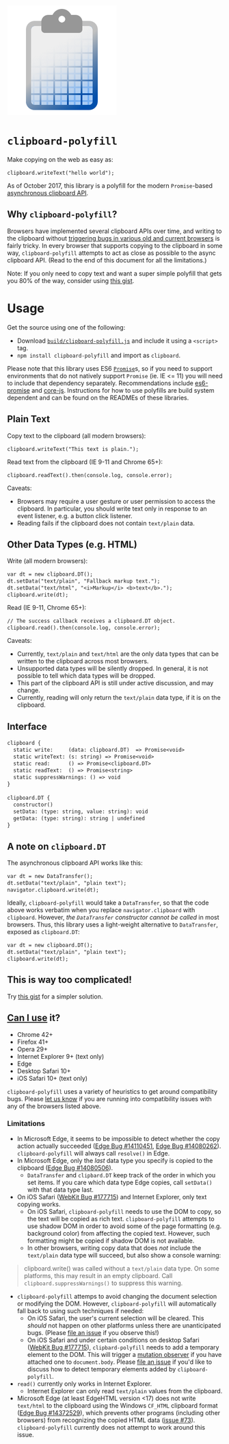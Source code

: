 ![Logo for clipboard-polyfill: an icon of a clipboard fading into a drafting paper grid.](clipboard-polyfill-logo.svg)

# `clipboard-polyfill`

Make copying on the web as easy as:

    clipboard.writeText("hello world");

As of October 2017, this library is a polyfill for the modern `Promise`-based [asynchronous clipboard API](https://www.w3.org/TR/clipboard-apis/#async-clipboard-api).

## Why `clipboard-polyfill`?

Browsers have implemented several clipboard APIs over time, and writing to the clipboard without [triggering bugs in various old and current browsers](https://github.com/lgarron/clipboard-polyfill/blob/master/experiment/Conclusions.md) is fairly tricky. In every browser that supports copying to the clipboard in some way, `clipboard-polyfill` attempts to act as close as possible to the async clipboard API. (Read to the end of this document for all the limitations.)

Note: If you only need to copy text and want a super simple polyfill that gets you 80% of the way, consider using [this gist](https://gist.github.com/lgarron/d1dee380f4ed9d825ca7).

# Usage

Get the source using one of the following:

- Download [`build/clipboard-polyfill.js`](https://raw.githubusercontent.com/lgarron/clipboard-polyfill/master/build/clipboard-polyfill.js) and include it using a `<script>` tag.
- `npm install clipboard-polyfill` and import as `clipboard`.

Please note that this library uses ES6 [`Promise`](https://developer.mozilla.org/en-US/docs/Web/JavaScript/Reference/Global_Objects/Promise)s, so if you need to support environments that do not natively support `Promise` (ie. IE <= 11) you will need to include that dependency separately. Recommendations include [es6-promise](https://github.com/stefanpenner/es6-promise) and [core-js](https://github.com/zloirock/core-js). Instructions for how to use polyfills are build system dependent and can be found on the READMEs of these libraries.

## Plain Text

Copy text to the clipboard (all modern browsers):

    clipboard.writeText("This text is plain.");

Read text from the clipboard (IE 9-11 and Chrome 65+):

    clipboard.readText().then(console.log, console.error);

Caveats:

- Browsers may require a user gesture or user permission to access the clipboard. In particular, you should write text only in response to an event listener, e.g. a button click listener.
- Reading fails if the clipboard does not contain `text/plain` data.

## Other Data Types (e.g. HTML)

Write (all modern browsers):

    var dt = new clipboard.DT();
    dt.setData("text/plain", "Fallback markup text.");
    dt.setData("text/html", "<i>Markup</i> <b>text</b>.");
    clipboard.write(dt);

Read (IE 9-11, Chrome 65+):

    // The success callback receives a clipboard.DT object.
    clipboard.read().then(console.log, console.error);

Caveats:

- Currently, `text/plain` and `text/html` are the only data types that can be written to the clipboard across most browsers.
- Unsupported data types will be silently dropped. In general, it is not possible to tell which data types will be dropped.
- This part of the clipboard API is still under active discussion, and may change.
- Currently, reading will only return the `text/plain` data type, if it is on the clipboard.

## Interface

    clipboard {
      static write:     (data: clipboard.DT)  => Promise<void>
      static writeText: (s: string) => Promise<void>
      static read:      () => Promise<clipboard.DT>
      static readText:  () => Promise<string>
      static suppressWarnings: () => void
    }

    clipboard.DT {
      constructor()
      setData: (type: string, value: string): void
      getData: (type: string): string | undefined
    }

## A note on `clipboard.DT`

The asynchronous clipboard API works like this:

    var dt = new DataTransfer();
    dt.setData("text/plain", "plain text");
    navigator.clipboard.write(dt);

Ideally, `clipboard-polyfill` would take a `DataTransfer`, so that the code above works verbatim when you replace `navigator.clipboard` with `clipboard`. However, *the `DataTransfer` constructor cannot be called* in most browsers. Thus, this library uses a light-weight alternative to `DataTransfer`, exposed as `clipboard.DT`:

    var dt = new clipboard.DT();
    dt.setData("text/plain", "plain text");
    clipboard.write(dt);


## This is way too complicated!

Try [this gist](https://gist.github.com/lgarron/d1dee380f4ed9d825ca7) for a simpler solution.

## [Can I use](http://caniuse.com/#feat=clipboard) it?

- Chrome 42+
- Firefox 41+
- Opera 29+
- Internet Explorer 9+ (text only)
- Edge
- Desktop Safari 10+
- iOS Safari 10+ (text only)

`clipboard-polyfill` uses a variety of heuristics to get around compatibility bugs. Please [let us know](https://github.com/lgarron/clipboard-polyfill/issues/new) if you are running into compatibility issues with any of the browsers listed above.

### Limitations

- In Microsoft Edge, it seems to be impossible to detect whether the copy action actually succeeded ([Edge Bug #14110451](https://developer.microsoft.com/en-us/microsoft-edge/platform/issues/14110451/), [Edge Bug #14080262](https://developer.microsoft.com/en-us/microsoft-edge/platform/issues/14080262/)). `clipboard-polyfill` will always call `resolve()` in Edge.
- In Microsoft Edge, only the *last* data type you specify is copied to the clipboard ([Edge Bug #14080506](https://developer.microsoft.com/en-us/microsoft-edge/platform/issues/14080506/)).
  - `DataTransfer` and `clipbard.DT` keep track of the order in which you set items. If you care which data type Edge copies, call `setData()` with that data type last.
- On iOS Safari ([WebKit Bug #177715](https://bugs.webkit.org/show_bug.cgi?id=177715)) and Internet Explorer, only text copying works.
  - On iOS Safari, `clipboard-polyfill` needs to use the DOM to copy, so the text will be copied as rich text. `clipboard-polyfill` attempts to use shadow DOM in order to avoid some of the page formatting (e.g. background color) from affecting the copied text. However, such formatting might be copied if shadow DOM is not available.
  - In other browsers, writing copy data that does *not* include the `text/plain` data type will succeed, but also show a console warning:

> clipboard.write() was called without a `text/plain` data type. On some platforms, this may result in an empty clipboard. Call `clipboard.suppressWarnings()` to suppress this warning.

- `clipboard-polyfill` attemps to avoid changing the document selection or modifying the DOM. However, `clipboard-polyfill` will automatically fall back to using such techniques if needed:
  - On iOS Safari, the user's current selection will be cleared. This *should* not happen on other platforms unless there are unanticipated bugs. (Please [file an issue](https://github.com/lgarron/clipboard-polyfill/issues/new) if you observe this!)
  - On iOS Safari and under certain conditions on desktop Safari ([WebKit Bug #177715](https://bugs.webkit.org/show_bug.cgi?id=156529)), `clipbard-polyfill` needs to add a temporary element to the DOM. This will trigger a [mutation observer](https://developer.mozilla.org/en-US/docs/Web/API/MutationObserver) if you have attached one to `document.body`. Please [file an issue](https://github.com/lgarron/clipboard-polyfill/issues/new) if you'd like to discuss how to detect temporary elements added by `clipboard-polyfill`.
- `read()` currently only works in Internet Explorer.
  - Internet Explorer can only read `text/plain` values from the clipboard.
- Microsoft Edge (at least EdgeHTML version <17) does not write `text/html` to the clipboard using the Windows `CF_HTML` clipboard format ([Edge Bug #14372529](https://developer.microsoft.com/en-us/microsoft-edge/platform/issues/14372529/)), which prevents other programs (including other browsers) from recognizing the copied HTML data ([issue #73](https://github.com/lgarron/clipboard-polyfill/issues/73)). `clipboard-polyfill` currently does not attempt to work around this issue.
